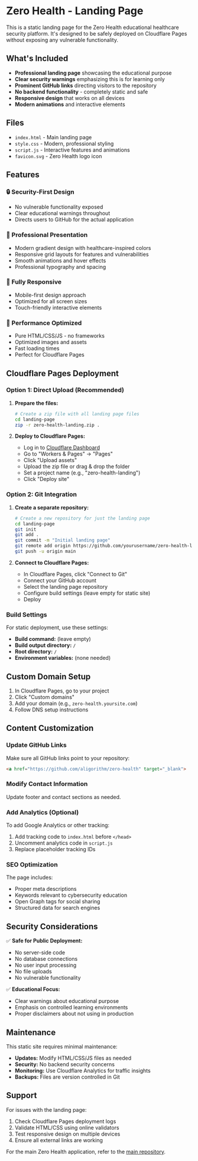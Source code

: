 # Zero Health - Landing Page

This is a static landing page for the Zero Health educational healthcare security platform. It's designed to be safely deployed on Cloudflare Pages without exposing any vulnerable functionality.

## What's Included

- **Professional landing page** showcasing the educational purpose
- **Clear security warnings** emphasizing this is for learning only
- **Prominent GitHub links** directing visitors to the repository
- **No backend functionality** - completely static and safe
- **Responsive design** that works on all devices
- **Modern animations** and interactive elements

## Files

- `index.html` - Main landing page
- `style.css` - Modern, professional styling
- `script.js` - Interactive features and animations
- `favicon.svg` - Zero Health logo icon

## Features

### 🔒 Security-First Design
- No vulnerable functionality exposed
- Clear educational warnings throughout
- Directs users to GitHub for the actual application

### 🎨 Professional Presentation
- Modern gradient design with healthcare-inspired colors
- Responsive grid layouts for features and vulnerabilities
- Smooth animations and hover effects
- Professional typography and spacing

### 📱 Fully Responsive
- Mobile-first design approach
- Optimized for all screen sizes
- Touch-friendly interactive elements

### 🚀 Performance Optimized
- Pure HTML/CSS/JS - no frameworks
- Optimized images and assets
- Fast loading times
- Perfect for Cloudflare Pages

## Cloudflare Pages Deployment

### Option 1: Direct Upload (Recommended)

1. **Prepare the files:**
   ```bash
   # Create a zip file with all landing page files
   cd landing-page
   zip -r zero-health-landing.zip .
   ```

2. **Deploy to Cloudflare Pages:**
   - Log in to [Cloudflare Dashboard](https://dash.cloudflare.com)
   - Go to "Workers & Pages" → "Pages"
   - Click "Upload assets"
   - Upload the zip file or drag & drop the folder
   - Set a project name (e.g., "zero-health-landing")
   - Click "Deploy site"

### Option 2: Git Integration

1. **Create a separate repository:**
   ```bash
   # Create a new repository for just the landing page
   cd landing-page
   git init
   git add .
   git commit -m "Initial landing page"
   git remote add origin https://github.com/yourusername/zero-health-landing.git
   git push -u origin main
   ```

2. **Connect to Cloudflare Pages:**
   - In Cloudflare Pages, click "Connect to Git"
   - Connect your GitHub account
   - Select the landing page repository
   - Configure build settings (leave empty for static site)
   - Deploy

### Build Settings

For static deployment, use these settings:

- **Build command:** (leave empty)
- **Build output directory:** `/`
- **Root directory:** `/`
- **Environment variables:** (none needed)

## Custom Domain Setup

1. In Cloudflare Pages, go to your project
2. Click "Custom domains"
3. Add your domain (e.g., `zero-health.yoursite.com`)
4. Follow DNS setup instructions

## Content Customization

### Update GitHub Links
Make sure all GitHub links point to your repository:
```html
<a href="https://github.com/aligorithm/zero-health" target="_blank">
```

### Modify Contact Information
Update footer and contact sections as needed.

### Add Analytics (Optional)
To add Google Analytics or other tracking:

1. Add tracking code to `index.html` before `</head>`
2. Uncomment analytics code in `script.js`
3. Replace placeholder tracking IDs

### SEO Optimization
The page includes:
- Proper meta descriptions
- Keywords relevant to cybersecurity education
- Open Graph tags for social sharing
- Structured data for search engines

## Security Considerations

✅ **Safe for Public Deployment:**
- No server-side code
- No database connections
- No user input processing
- No file uploads
- No vulnerable functionality

✅ **Educational Focus:**
- Clear warnings about educational purpose
- Emphasis on controlled learning environments
- Proper disclaimers about not using in production

## Maintenance

This static site requires minimal maintenance:

- **Updates:** Modify HTML/CSS/JS files as needed
- **Security:** No backend security concerns
- **Monitoring:** Use Cloudflare Analytics for traffic insights
- **Backups:** Files are version controlled in Git

## Support

For issues with the landing page:
1. Check Cloudflare Pages deployment logs
2. Validate HTML/CSS using online validators
3. Test responsive design on multiple devices
4. Ensure all external links are working

For the main Zero Health application, refer to the [main repository](https://github.com/aligorithm/zero-health). 